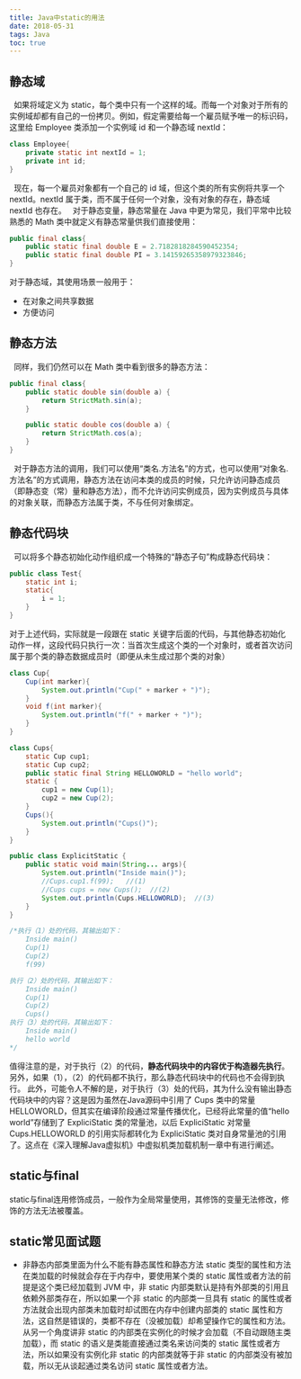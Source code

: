 ```yaml
---
title: Java中static的用法
date: 2018-05-31
tags: Java
toc: true
---
```


## 静态域
&nbsp;&nbsp;如果将域定义为 static，每个类中只有一个这样的域。而每一个对象对于所有的实例域却都有自己的一份拷贝。例如，假定需要给每一个雇员赋予唯一的标识码，这里给 Employee 类添加一个实例域 id 和一个静态域 nextId：
<!--more-->
```java
class Employee{
    private static int nextId = 1;
    private int id;
}
```
&nbsp;&nbsp;现在，每一个雇员对象都有一个自己的 id 域，但这个类的所有实例将共享一个 nextId。nextId 属于类，而不属于任何一个对象，没有对象的存在，静态域 nextId 也存在。
&nbsp;&nbsp;对于静态变量，静态常量在 Java 中更为常见，我们平常中比较熟悉的 Math 类中就定义有静态常量供我们直接使用：
```java
public final class{
    public static final double E = 2.7182818284590452354;
    public static final double PI = 3.14159265358979323846;
}
```
对于静态域，其使用场景一般用于：
- 在对象之间共享数据
- 方便访问

## 静态方法
&nbsp;&nbsp;同样，我们仍然可以在 Math 类中看到很多的静态方法：
```java
public final class{
    public static double sin(double a) {
        return StrictMath.sin(a);
    }

    public static double cos(double a) {
        return StrictMath.cos(a);
    }
}
```
&nbsp;&nbsp;对于静态方法的调用，我们可以使用“类名.方法名”的方式，也可以使用“对象名.方法名”的方式调用，静态方法在访问本类的成员的时候，只允许访问静态成员（即静态变（常）量和静态方法），而不允许访问实例成员，因为实例成员与具体的对象关联，而静态方法属于类，不与任何对象绑定。
## 静态代码块
&nbsp;&nbsp;可以将多个静态初始化动作组织成一个特殊的“静态子句”构成静态代码块：
```java
public class Test{
    static int i;
    static{
        i = 1;
    }
}
```
对于上述代码，实际就是一段跟在 static 关键字后面的代码，与其他静态初始化动作一样，这段代码只执行一次：当首次生成这个类的一个对象时，或者首次访问属于那个类的静态数据成员时（即便从未生成过那个类的对象）
```java
class Cup{
    Cup(int marker){
        System.out.println("Cup(" + marker + ")");
    }
    void f(int marker){
        System.out.println("f(" + marker + ")");
    }
}

class Cups{
    static Cup cup1;
    static Cup cup2;
    public static final String HELLOWORLD = "hello world";
    static {
        cup1 = new Cup(1);
        cup2 = new Cup(2);
    }
    Cups(){
        System.out.println("Cups()");
    }
}

public class ExplicitStatic {
    public static void main(String... args){
        System.out.println("Inside main()");
        //Cups.cup1.f(99);   //(1)
        //Cups cups = new Cups();  //(2)
        System.out.println(Cups.HELLOWORLD);  //(3)
    }
}

/*执行（1）处的代码，其输出如下：
    Inside main()
    Cup(1)
    Cup(2)
    f(99)

执行（2）处的代码，其输出如下：
    Inside main()
    Cup(1)
    Cup(2)
    Cups()
执行（3）处的代码，其输出如下：
    Inside main()
    hello world
*/
```
值得注意的是，对于执行（2）的代码，**静态代码块中的内容优于构造器先执行**。另外，如果（1），（2）的代码都不执行，那么静态代码块中的代码也不会得到执行。
此外，可能令人不解的是，对于执行（3）处的代码，其为什么没有输出静态代码块中的内容？这是因为虽然在Java源码中引用了 Cups 类中的常量 HELLOWORLD，但其实在编译阶段通过常量传播优化，已经将此常量的值“hello world”存储到了 ExpliciStatic 类的常量池，以后 ExpliciStatic 对常量 Cups.HELLOWORLD 的引用实际都转化为 ExpliciStatic 类对自身常量池的引用了。这点在《深入理解Java虚拟机》中虚拟机类加载机制一章中有进行阐述。
## static与final
static与final连用修饰成员，一般作为全局常量使用，其修饰的变量无法修改，修饰的方法无法被覆盖。

## static常见面试题
- 非静态内部类里面为什么不能有静态属性和静态方法
static 类型的属性和方法在类加载的时候就会存在于内存中，要使用某个类的 static 属性或者方法的前提是这个类已经加载到 JVM 中，非 static 内部类默认是持有外部类的引用且依赖外部类存在，所以如果一个非 static 的内部类一旦具有 static 的属性或者方法就会出现内部类未加载时却试图在内存中创建内部类的 static 属性和方法，这自然是错误的，类都不存在（没被加载）却希望操作它的属性和方法。从另一个角度讲非 static 的内部类在实例化的时候才会加载（不自动跟随主类加载），而 static 的语义是类能直接通过类名来访问类的 static 属性或者方法，所以如果没有实例化非 static 的内部类就等于非 static 的内部类没有被加载，所以无从谈起通过类名访问 static 属性或者方法。